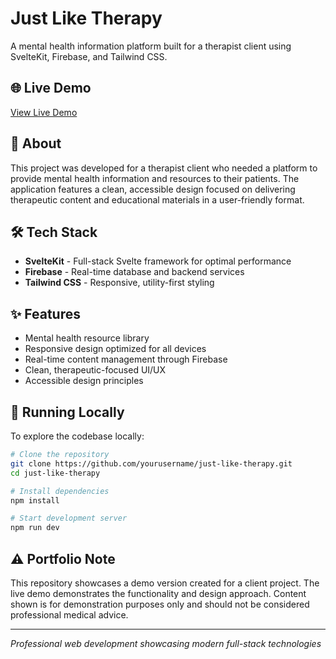 # Just Like Therapy

A mental health information platform built for a therapist client using SvelteKit, Firebase, and Tailwind CSS.

## 🌐 Live Demo

[View Live Demo](https://jlt.davidbosnic.dev)

## 📖 About

This project was developed for a therapist client who needed a platform to provide mental health information and resources to their patients. The application features a clean, accessible design focused on delivering therapeutic content and educational materials in a user-friendly format.

## 🛠️ Tech Stack

- **SvelteKit** - Full-stack Svelte framework for optimal performance
- **Firebase** - Real-time database and backend services
- **Tailwind CSS** - Responsive, utility-first styling

## ✨ Features

- Mental health resource library
- Responsive design optimized for all devices
- Real-time content management through Firebase
- Clean, therapeutic-focused UI/UX
- Accessible design principles

## 🚀 Running Locally

To explore the codebase locally:

```bash
# Clone the repository
git clone https://github.com/yourusername/just-like-therapy.git
cd just-like-therapy

# Install dependencies
npm install

# Start development server
npm run dev
```

## ⚠️ Portfolio Note

This repository showcases a demo version created for a client project. The live demo demonstrates the functionality and design approach. Content shown is for demonstration purposes only and should not be considered professional medical advice.

---

_Professional web development showcasing modern full-stack technologies_
